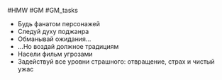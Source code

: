 #HMW  #GM #GM_tasks 

- Будь фанатом персонажей 
- Следуй духу поджанра 
- Обманывай ожидания... 
- ...Но воздай должное традициям 
- Насели фильм угрозами 
- Задействуй все уровни страшного: отвращение, страх и чистый ужас